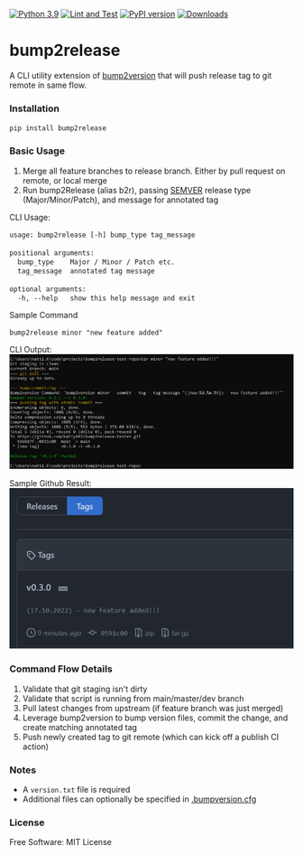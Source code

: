 [![Python 3.9](https://img.shields.io/badge/python-3.9-blue.svg)](https://www.python.org/downloads/release/python/)
[![Lint and Test](https://github.com/katzy687/bump2release/actions/workflows/lint-test.yml/badge.svg)](https://github.com/katzy687/bump2release/actions/workflows/lint-test.yml)
[![PyPI version](https://badge.fury.io/py/bump2release.svg)](https://badge.fury.io/py/bump2release)
[![Downloads](https://pepy.tech/badge/bump2release)](https://pepy.tech/project/bump2release)

# bump2release

A CLI utility extension of [bump2version](https://github.com/c4urself/bump2version) that will push release tag to git remote in same flow.

### Installation

```
pip install bump2release
```

### Basic Usage

1. Merge all feature branches to release branch. Either by pull request on remote, or local merge
2. Run bump2Release (alias b2r), passing [SEMVER](https://semver.org/) release type (Major/Minor/Patch), and message for annotated tag

CLI Usage:
```commandline
usage: bump2release [-h] bump_type tag_message

positional arguments:
  bump_type    Major / Minor / Patch etc.
  tag_message  annotated tag message

optional arguments:
  -h, --help   show this help message and exit

```

Sample Command
```commandline
bump2release minor "new feature added"
```

CLI Output: 
<br>
![B2R Output](docs/images/b2r_output.png)


Sample Github Result: 
<br>
![Github Result](docs/images/github_result.png)


### Command Flow Details
1. Validate that git staging isn't dirty
2. Validate that script is running from main/master/dev branch
3. Pull latest changes from upstream (if feature branch was just merged)
4. Leverage bump2version to bump version files, commit the change, and create matching annotated tag
5. Push newly created tag to git remote (which can kick off a publish CI action)


### Notes
- A `version.txt` file is required
- Additional files can optionally be specified in [.bumpversion.cfg](https://pypi.org/project/bumpversion/)

### License

Free Software: MIT License